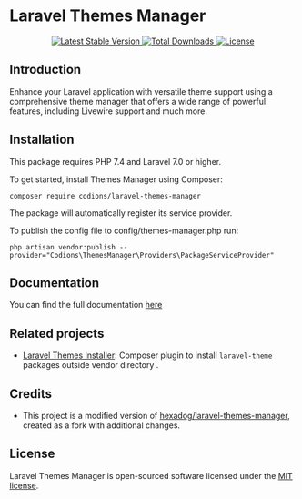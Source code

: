 # Laravel Themes Manager

<p align="center">
    <a href="https://packagist.org/packages/codions/laravel-themes-manager">
        <img src="https://poser.pugx.org/codions/laravel-themes-manager/v" alt="Latest Stable Version">
    </a>
    <a href="https://packagist.org/packages/codions/laravel-themes-manager">
        <img src="https://poser.pugx.org/codions/laravel-themes-manager/downloads" alt="Total Downloads">
    </a>
    <a href="https://packagist.org/packages/codions/laravel-themes-manager">
        <img src="https://poser.pugx.org/codions/laravel-themes-manager/license" alt="License">
    </a>
</p>

## Introduction
Enhance your Laravel application with versatile theme support using a comprehensive theme manager that offers a wide range of powerful features, including Livewire support and much more.

## Installation
This package requires PHP 7.4 and Laravel 7.0 or higher.

To get started, install Themes Manager using Composer:
```shell
composer require codions/laravel-themes-manager
```

The package will automatically register its service provider.

To publish the config file to config/themes-manager.php run:
```shell
php artisan vendor:publish --provider="Codions\ThemesManager\Providers\PackageServiceProvider"
```

## Documentation
You can find the full documentation [here](docs)

## Related projects
- [Laravel Themes Installer](https://github.com/codions/laravel-themes-installer): Composer plugin to install `laravel-theme` packages outside vendor directory .

## Credits
- This project is a modified version of [hexadog/laravel-themes-manager](https://github.com/hexadog/laravel-themes-manager), created as a fork with additional changes.

## License
Laravel Themes Manager is open-sourced software licensed under the [MIT license](LICENSE).
